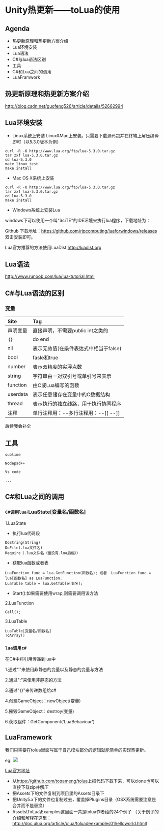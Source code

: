 # Unity热更新——toLua的使用
## Agenda
* 热更新原理和热更新方案介绍
* Lua环境安装
* Lua语法
* C#与lua语法区别
* 工具
* C#和Lua之间的调用
* LuaFramwork
## 热更新原理和热更新方案介绍
<http://blog.csdn.net/guofeng526/article/details/52662994>
## Lua环境安装
* Linux系统上安装
Linux&Mac上安装。只需要下载源码包并在终端上解压编译即可（以5.3.0版本为例）

```
curl -R -O http://www.lua.org/ftp/lua-5.3.0.tar.gz
tar zxf lua-5.3.0.tar.gz
cd lua-5.3.0
make linux test
make install
```
* Mac OS X系统上安装
```
curl -R -O http://www.lua.org/ftp/lua-5.3.0.tar.gz
tar zxf lua-5.3.0.tar.gz
cd lua-5.3.0
make install
```
* Windows系统上安装Lua

windows下可以使用一个叫"SciTE"的IDE环境来执行lua程序，下载地址为：

Github 下载地址：<https://github.com/rjpcomputing/luaforwindows/releases>
双击安装即可。

Lua官方推荐的方法使用LuaDist:<http://luadist.org>


## Lua语法
<http://www.runoob.com/lua/lua-tutorial.html>
## C#与Lua语法的区别
### 变量
Site|Tag
:--|:--
声明变量|直接声明，不需要public int之类的
｛｝|do end 
nil|表示无效值(在条件表达式中相当于false)
bool|fasle和true
number|表示双精度的实浮点数
string|字符串由一对双引号或单引号来表示
function|由C或Lua编写的函数
userdata|表示任意储存在变量中的C数据结构
thread|表示执行的独立线路，用于执行协同程序
注释|单行注释用：--多行注释用：--[[  --]]

后续我会补全
## 工具
`sublime`

`Nodepad++`

`Vs code`

`...`

##  C#和Lua之间的调用
### `C#调用lua`:LuaState[变量名/函数名]

1.LuaState
* 执行lua代码段
```
DoString(String)
DoFile(.lua文件名)
Require（.lua文件名（但没有.lua后缀））
```
* 获取lua函数或者表
```
LuaFunction func = lua.GetFunction(函数名); 或者  LuaFunction func = lua[函数名] as LuaFunction;
LuaTable table = lua.GetTable(表名);

```
* Start():如果需要使用wrap,则需要调用该方法

2.LuaFunction
```
Call();
```
3.LuaTable
```
LuaTable[变量名/函数名]
ToArray()
```
### `lua调用c#`
在C#中将引用传递到lua中

1.通过"."来使用非静态的变量以及静态的变量与方法

2.通过":"来使用非静态的方法

3.通过"{}"来传递数组给c#

4.创建GameObject：newObject(变量)

5.摧毁GameObject：destroy(变量) 

6.获取组件：GetComponent('LuaBehaviour')

## LuaFramework
我们只需要在tolua里面写属于自己模块部分的逻辑就能简单的实现热更新。

eg.
![](https://ooo.0o0.ooo/2017/07/03/5959af3a72d72.png)


[Lua官方地址](http://www.ulua.org/)

* 从<https://github.com/topameng/tolua>上把代码下载下来，可以clone也可以直接下载zip并解压
* 把Assets下的文件复制到项目里的Assets目录下
* 把Unity5.x下的文件也复制过去，覆盖掉Plugins目录（OSX系统需要注意是合并而不是替换）
* Assets\ToLua\Examples这里面一共是tolua作者给的24个例子
（关于例子的介绍和解释在这里：<http://doc.ulua.org/article/ulua/toluadeexamples01helloworld.html>)




